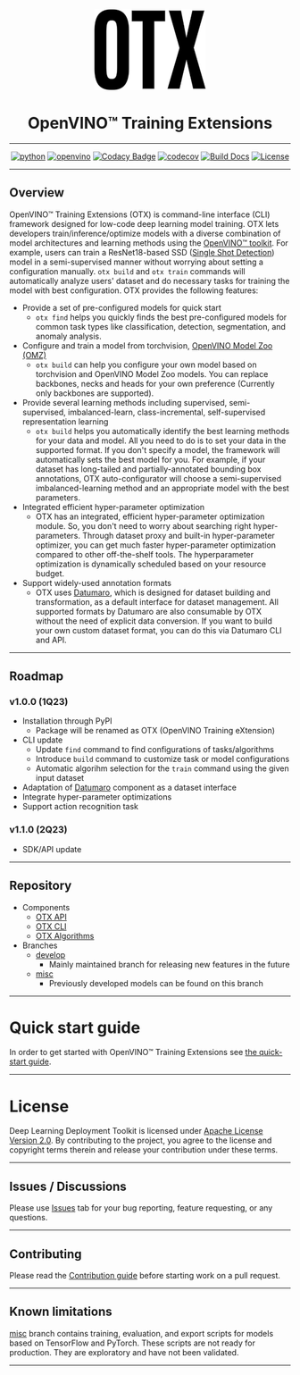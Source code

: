 <div align="center">

<img src="https://raw.githubusercontent.com/openvinotoolkit/training_extensions/develop/docs/source/_static/logos/otx-logo-black.png" width="200px">

# OpenVINO™ Training Extensions

---

[![python](https://img.shields.io/badge/python-3.8%2B-green)]()
[![openvino](https://img.shields.io/badge/openvino-2022.3.0-purple)]()
[![Codacy Badge](https://app.codacy.com/project/badge/Grade/f9ba89f9ea2a47eeb9d52c2acc311e6c)](https://www.codacy.com/gh/openvinotoolkit/training_extensions/dashboard?utm_source=github.com&utm_medium=referral&utm_content=openvinotoolkit/training_extensions&utm_campaign=Badge_Grade)
[![codecov](https://codecov.io/gh/openvinotoolkit/training_extensions/branch/develop/graph/badge.svg?token=9HVFNMPFGD)](https://codecov.io/gh/openvinotoolkit/training_extensions)
[![Build Docs](https://github.com/openvinotoolkit/training_extensions/actions/workflows/docs.yml/badge.svg)](https://github.com/openvinotoolkit/training_extensions/actions/workflows/docs.yml)
[![License](https://img.shields.io/badge/License-Apache%202.0-blue.svg)](https://opensource.org/licenses/Apache-2.0)

---

</div>

## Overview

OpenVINO™ Training Extensions (OTX) is command-line interface (CLI) framework designed for low-code deep learning model training. OTX lets developers train/inference/optimize models with a diverse combination of model architectures and learning methods using the [OpenVINO™
toolkit](https://software.intel.com/en-us/openvino-toolkit). For example, users can train a ResNet18-based SSD ([Single Shot Detection](https://arxiv.org/abs/1512.02325)) model in a semi-supervised manner without worrying about setting a configuration manually. `otx build` and `otx train` commands will automatically analyze users' dataset and do necessary tasks for training the model with best configuration. OTX provides the following features:

- Provide a set of pre-configured models for quick start
  - `otx find` helps you quickly finds the best pre-configured models for common task types like classification, detection, segmentation, and anomaly analysis.
- Configure and train a model from torchvision, [OpenVINO Model Zoo (OMZ)](https://github.com/openvinotoolkit/open_model_zoo)
  - `otx build` can help you configure your own model based on torchvision and OpenVINO Model Zoo models. You can replace backbones, necks and heads for your own preference (Currently only backbones are supported).
- Provide several learning methods including supervised, semi-supervised, imbalanced-learn, class-incremental, self-supervised representation learning
  - `otx build` helps you automatically identify the best learning methods for your data and model. All you need to do is to set your data in the supported format. If you don't specify a model, the framework will automatically sets the best model for you. For example, if your dataset has long-tailed and partially-annotated bounding box annotations, OTX auto-configurator will choose a semi-supervised imbalanced-learning method and an appropriate model with the best parameters.
- Integrated efficient hyper-parameter optimization
  - OTX has an integrated, efficient hyper-parameter optimization module. So, you don't need to worry about searching right hyper-parameters. Through dataset proxy and built-in hyper-parameter optimizer, you can get much faster hyper-parameter optimization compared to other off-the-shelf tools. The hyperparameter optimization is dynamically scheduled based on your resource budget.
- Support widely-used annotation formats
  - OTX uses [Datumaro](https://github.com/openvinotoolkit/datumaro), which is designed for dataset building and transformation, as a default interface for dataset management. All supported formats by Datumaro are also consumable by OTX without the need of explicit data conversion. If you want to build your own custom dataset format, you can do this via Datumaro CLI and API.

---

## Roadmap

### v1.0.0 (1Q23)

- Installation through PyPI
  - Package will be renamed as OTX (OpenVINO Training eXtension)
- CLI update
  - Update `find` command to find configurations of tasks/algorithms
  - Introduce `build` command to customize task or model configurations
  - Automatic algorihm selection for the `train` command using the given input dataset
- Adaptation of [Datumaro](https://github.com/openvinotoolkit/datumaro) component as a dataset interface
- Integrate hyper-parameter optimizations
- Support action recognition task

### v1.1.0 (2Q23)

- SDK/API update

---

## Repository

- Components
  - [OTX API](otx/api)
  - [OTX CLI](otx/cli)
  - [OTX Algorithms](otx/algorithms)
- Branches
  - [develop](https://github.com/openvinotoolkit/training_extensions/tree/develop)
    - Mainly maintained branch for releasing new features in the future
  - [misc](https://github.com/openvinotoolkit/training_extensions/tree/misc)
    - Previously developed models can be found on this branch

---

# Quick start guide

In order to get started with OpenVINO™ Training Extensions see [the quick-start guide](QUICK_START_GUIDE.md).

---

# License

Deep Learning Deployment Toolkit is licensed under [Apache License Version 2.0](LICENSE).
By contributing to the project, you agree to the license and copyright terms therein
and release your contribution under these terms.

---

## Issues / Discussions

Please use [Issues](https://github.com/openvinotoolkit/training_extensions/issues/new/choose) tab for your bug reporting, feature requesting, or any questions.

---

## Contributing

Please read the [Contribution guide](CONTRIBUTING.md) before starting work on a pull request.

---

## Known limitations

[misc](https://github.com/openvinotoolkit/training_extensions/tree/misc) branch contains training, evaluation, and export scripts for models based on TensorFlow and PyTorch. These scripts are not ready for production. They are exploratory and have not been validated.

---
